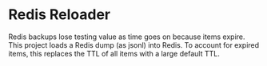 # Redis Reloader

Redis backups lose testing value as time goes on because items expire. This project loads a Redis dump (as jsonl) into Redis. To account for expired items, this replaces the TTL of all items with a large default TTL.
